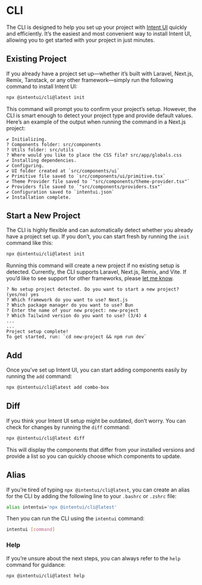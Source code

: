 # CLI
The CLI is designed to help you set up your project with [Intent UI](https://intentui.com) quickly and efficiently. It’s the easiest and most convenient way to install Intent UI, allowing you to get started with your project in just minutes.

## Existing Project
If you already have a project set up—whether it’s built with Laravel, Next.js, Remix, Tanstack, or any other framework—simply run the following command to install Intent UI:
```bash
npx @intentui/cli@latest init
```
This command will prompt you to confirm your project’s setup. However, the CLI is smart enough to detect your project type and provide default values.
Here’s an example of the output when running the command in a Next.js project:
```
✔ Initializing.
? Components folder: src/components
? Utils folder: src/utils
? Where would you like to place the CSS file? src/app/globals.css
✔ Installing dependencies.
✔ Configuring.
✔ UI folder created at `src/components/ui`
✔ Primitive file saved to `src/components/ui/primitive.tsx`
✔ Theme Provider file saved to `"src/components/theme-provider.tsx"`
✔ Providers file saved to `"src/components/providers.tsx"`
✔ Configuration saved to `intentui.json`
✔ Installation complete.
```

## Start a New Project
The CLI is highly flexible and can automatically detect whether you already have a project set up. If you don’t, you can start fresh by running the `init` command like this:
```bash
npx @intentui/cli@latest init
```

Running this command will create a new project if no existing setup is detected. Currently, the CLI supports Laravel, Next.js, Remix, and Vite. If you’d like to see support for other frameworks, please [let me know](https://x.com/irsyadadl).
```
? No setup project detected. Do you want to start a new project? (yes/no) yes
? Which framework do you want to use? Next.js
? Which package manager do you want to use? Bun
? Enter the name of your new project: new-project
? Which Tailwind version do you want to use? (3/4) 4
...
...
Project setup complete!
To get started, run: `cd new-project && npm run dev`
```

## Add
Once you’ve set up Intent UI, you can start adding components easily by running the `add` command:
```bash
npx @intentui/cli@latest add combo-box
```

## Diff
If you think your Intent UI setup might be outdated, don’t worry. You can check for changes by running the `diff` command:
```bash
npx @intentui/cli@latest diff
```

This will display the components that differ from your installed versions and provide a list so you can quickly choose which components to update.

## Alias
If you’re tired of typing `npx @intentui/cli@latest`, you can create an alias for the CLI by adding the following line to your `.bashrc` or `.zshrc` file:
```bash
alias intentui='npx @intentui/cli@latest'
```
Then you can run the CLI using the `intentui` command:
```bash
intentui [command]
```
### Help
If you’re unsure about the next steps, you can always refer to the `help` command for guidance:
```bash
npx @intentui/cli@latest help
```
